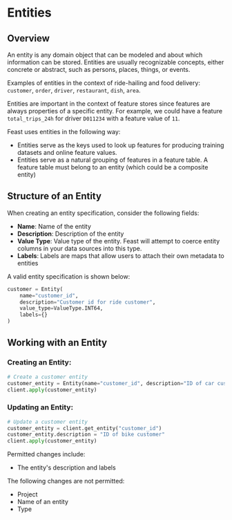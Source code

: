 # Entities

## Overview

An entity is any domain object that can be modeled and about which information can be stored. Entities are usually recognizable concepts, either concrete or abstract, such as persons, places, things, or events.

Examples of entities in the context of ride-hailing and food delivery: `customer`, `order`, `driver`, `restaurant`, `dish`, `area`.

Entities are important in the context of feature stores since features are always properties of a specific entity. For example, we could have a feature `total_trips_24h` for driver `D011234` with a feature value of `11`.

Feast uses entities in the following way:

* Entities serve as the keys used to look up features for producing training datasets and online feature values.
* Entities serve as a natural grouping of features in a feature table. A feature table must belong to an entity \(which could be a composite entity\)

## Structure of an Entity

When creating an entity specification, consider the following fields:

* **Name**: Name of the entity
* **Description**: Description of the entity
* **Value Type**: Value type of the entity. Feast will attempt to coerce entity columns in your data sources into this type.
* **Labels**: Labels are maps that allow users to attach their own metadata to entities

A valid entity specification is shown below:

```python
customer = Entity(
    name="customer_id",
    description="Customer id for ride customer",
    value_type=ValueType.INT64,
    labels={}
)
```

## Working with an Entity

### Creating an Entity:

```python
# Create a customer entity
customer_entity = Entity(name="customer_id", description="ID of car customer")
client.apply(customer_entity)
```

### Updating an Entity:

```python
# Update a customer entity
customer_entity = client.get_entity("customer_id")
customer_entity.description = "ID of bike customer"
client.apply(customer_entity)
```

Permitted changes include:

* The entity's description and labels

The following changes are not permitted:

* Project
* Name of an entity
* Type

